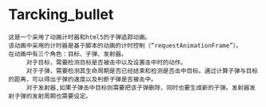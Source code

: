 Tarcking_bullet
===============
    这是一个采用了动画计时器和html5的子弹追踪动画。
    该动画中采用的计时器是基于脚本的动画的计时控制（“requestAnimationFrame”）。
    在动画中有三个角色：目标、子弹、发射器。
         对于目标，需要检测目标是否被击中以及设置击中时的动作。
         对于子弹，需要检测其生命周期是否已经结束和检测是否击中目标。通过计算子弹与目标的距离，可以得出子弹的速度以及判断子弹是否被击中。
         对于发射器,如果子弹击中目标则需要把该子弹删除，同时也要生成新的子弹。发射器发射子弹的发射周期也需要设定。

